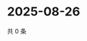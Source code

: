 # 2025-08-26

共 0 条

<!-- BEGIN ZHIHUQUESTIONS -->
<!-- 最后更新时间 Tue Aug 26 2025 04:12:53 GMT+0800 (China Standard Time) -->

<!-- END ZHIHUQUESTIONS -->
